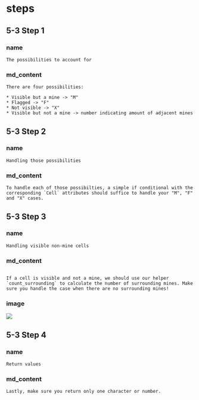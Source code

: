 # steps
## 5-3 Step 1
### name
```
The possibilities to account for
```
### md_content
```
There are four possibilities:

* Visible but a mine -> "M"
* Flagged -> "F"
* Not visible -> "X"
* Visible but not a mine -> number indicating amount of adjacent mines
```
## 5-3 Step 2
### name
```
Handling those possibilities
```
### md_content
```
To handle each of those possibilties, a simple if conditional with the corresponding `Cell` attributes should suffice to handle your "M", "F" and "X" cases.
```
## 5-3 Step 3
### name
```
Handling visible non-mine cells
```
### md_content
```

If a cell is visible and not a mine, we should use our helper `count_surrounding` to calculate the number of surrounding mines. Make sure you handle the case when there are no surrounding mines!
```
### image

<img src="https://media.gettyimages.com/photos/side-view-of-man-using-recreational-metal-detector-at-horsey-beach-picture-id966240278?s=612x612">

## 5-3 Step 4
### name
```
Return values
```
### md_content
```
Lastly, make sure you return only one character or number.
```